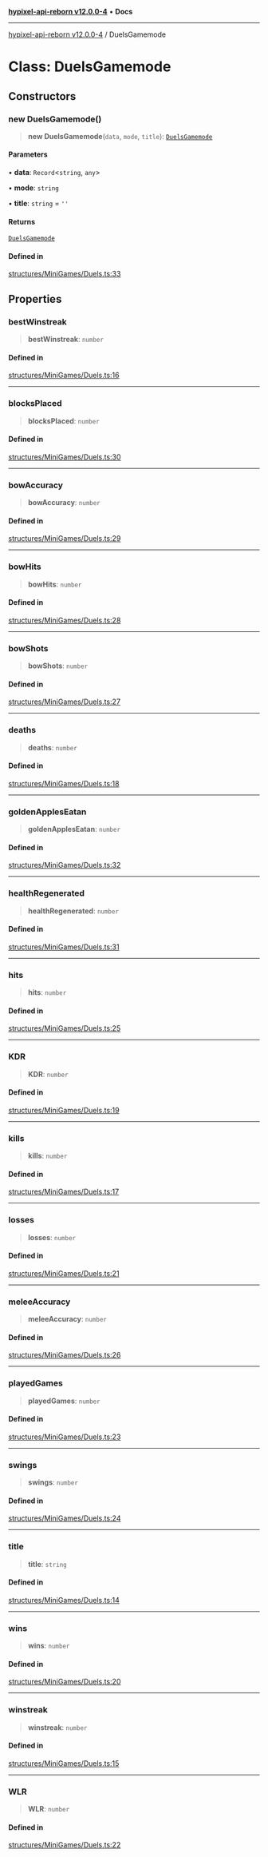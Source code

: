 [**hypixel-api-reborn v12.0.0-4**](../README.md) • **Docs**

***

[hypixel-api-reborn v12.0.0-4](../globals.md) / DuelsGamemode

# Class: DuelsGamemode

## Constructors

### new DuelsGamemode()

> **new DuelsGamemode**(`data`, `mode`, `title`): [`DuelsGamemode`](DuelsGamemode.md)

#### Parameters

• **data**: `Record`\<`string`, `any`\>

• **mode**: `string`

• **title**: `string` = `''`

#### Returns

[`DuelsGamemode`](DuelsGamemode.md)

#### Defined in

[structures/MiniGames/Duels.ts:33](https://github.com/Kathund/REBORN-docs-TEST/blob/1c14a4fa83649d1c26475bdd62d394bf5095b016/src/structures/MiniGames/Duels.ts#L33)

## Properties

### bestWinstreak

> **bestWinstreak**: `number`

#### Defined in

[structures/MiniGames/Duels.ts:16](https://github.com/Kathund/REBORN-docs-TEST/blob/1c14a4fa83649d1c26475bdd62d394bf5095b016/src/structures/MiniGames/Duels.ts#L16)

***

### blocksPlaced

> **blocksPlaced**: `number`

#### Defined in

[structures/MiniGames/Duels.ts:30](https://github.com/Kathund/REBORN-docs-TEST/blob/1c14a4fa83649d1c26475bdd62d394bf5095b016/src/structures/MiniGames/Duels.ts#L30)

***

### bowAccuracy

> **bowAccuracy**: `number`

#### Defined in

[structures/MiniGames/Duels.ts:29](https://github.com/Kathund/REBORN-docs-TEST/blob/1c14a4fa83649d1c26475bdd62d394bf5095b016/src/structures/MiniGames/Duels.ts#L29)

***

### bowHits

> **bowHits**: `number`

#### Defined in

[structures/MiniGames/Duels.ts:28](https://github.com/Kathund/REBORN-docs-TEST/blob/1c14a4fa83649d1c26475bdd62d394bf5095b016/src/structures/MiniGames/Duels.ts#L28)

***

### bowShots

> **bowShots**: `number`

#### Defined in

[structures/MiniGames/Duels.ts:27](https://github.com/Kathund/REBORN-docs-TEST/blob/1c14a4fa83649d1c26475bdd62d394bf5095b016/src/structures/MiniGames/Duels.ts#L27)

***

### deaths

> **deaths**: `number`

#### Defined in

[structures/MiniGames/Duels.ts:18](https://github.com/Kathund/REBORN-docs-TEST/blob/1c14a4fa83649d1c26475bdd62d394bf5095b016/src/structures/MiniGames/Duels.ts#L18)

***

### goldenApplesEatan

> **goldenApplesEatan**: `number`

#### Defined in

[structures/MiniGames/Duels.ts:32](https://github.com/Kathund/REBORN-docs-TEST/blob/1c14a4fa83649d1c26475bdd62d394bf5095b016/src/structures/MiniGames/Duels.ts#L32)

***

### healthRegenerated

> **healthRegenerated**: `number`

#### Defined in

[structures/MiniGames/Duels.ts:31](https://github.com/Kathund/REBORN-docs-TEST/blob/1c14a4fa83649d1c26475bdd62d394bf5095b016/src/structures/MiniGames/Duels.ts#L31)

***

### hits

> **hits**: `number`

#### Defined in

[structures/MiniGames/Duels.ts:25](https://github.com/Kathund/REBORN-docs-TEST/blob/1c14a4fa83649d1c26475bdd62d394bf5095b016/src/structures/MiniGames/Duels.ts#L25)

***

### KDR

> **KDR**: `number`

#### Defined in

[structures/MiniGames/Duels.ts:19](https://github.com/Kathund/REBORN-docs-TEST/blob/1c14a4fa83649d1c26475bdd62d394bf5095b016/src/structures/MiniGames/Duels.ts#L19)

***

### kills

> **kills**: `number`

#### Defined in

[structures/MiniGames/Duels.ts:17](https://github.com/Kathund/REBORN-docs-TEST/blob/1c14a4fa83649d1c26475bdd62d394bf5095b016/src/structures/MiniGames/Duels.ts#L17)

***

### losses

> **losses**: `number`

#### Defined in

[structures/MiniGames/Duels.ts:21](https://github.com/Kathund/REBORN-docs-TEST/blob/1c14a4fa83649d1c26475bdd62d394bf5095b016/src/structures/MiniGames/Duels.ts#L21)

***

### meleeAccuracy

> **meleeAccuracy**: `number`

#### Defined in

[structures/MiniGames/Duels.ts:26](https://github.com/Kathund/REBORN-docs-TEST/blob/1c14a4fa83649d1c26475bdd62d394bf5095b016/src/structures/MiniGames/Duels.ts#L26)

***

### playedGames

> **playedGames**: `number`

#### Defined in

[structures/MiniGames/Duels.ts:23](https://github.com/Kathund/REBORN-docs-TEST/blob/1c14a4fa83649d1c26475bdd62d394bf5095b016/src/structures/MiniGames/Duels.ts#L23)

***

### swings

> **swings**: `number`

#### Defined in

[structures/MiniGames/Duels.ts:24](https://github.com/Kathund/REBORN-docs-TEST/blob/1c14a4fa83649d1c26475bdd62d394bf5095b016/src/structures/MiniGames/Duels.ts#L24)

***

### title

> **title**: `string`

#### Defined in

[structures/MiniGames/Duels.ts:14](https://github.com/Kathund/REBORN-docs-TEST/blob/1c14a4fa83649d1c26475bdd62d394bf5095b016/src/structures/MiniGames/Duels.ts#L14)

***

### wins

> **wins**: `number`

#### Defined in

[structures/MiniGames/Duels.ts:20](https://github.com/Kathund/REBORN-docs-TEST/blob/1c14a4fa83649d1c26475bdd62d394bf5095b016/src/structures/MiniGames/Duels.ts#L20)

***

### winstreak

> **winstreak**: `number`

#### Defined in

[structures/MiniGames/Duels.ts:15](https://github.com/Kathund/REBORN-docs-TEST/blob/1c14a4fa83649d1c26475bdd62d394bf5095b016/src/structures/MiniGames/Duels.ts#L15)

***

### WLR

> **WLR**: `number`

#### Defined in

[structures/MiniGames/Duels.ts:22](https://github.com/Kathund/REBORN-docs-TEST/blob/1c14a4fa83649d1c26475bdd62d394bf5095b016/src/structures/MiniGames/Duels.ts#L22)
